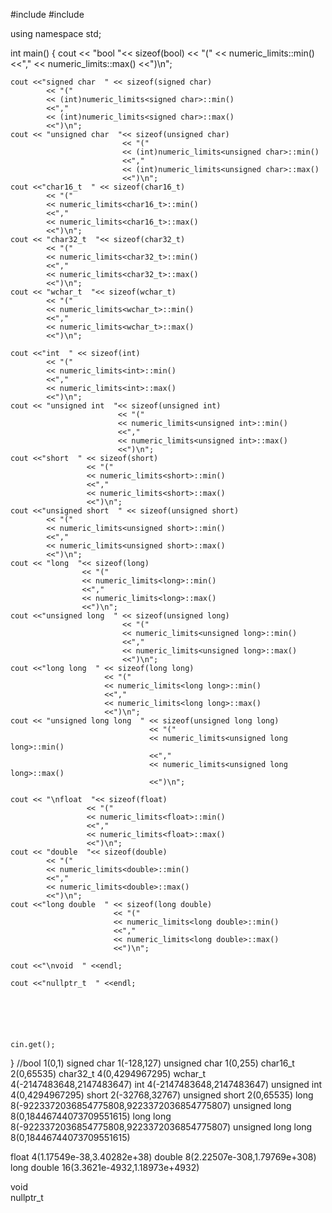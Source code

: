 #include <iostream>
#include <limits>

using namespace std;


int main() {
    cout << "bool  "<< sizeof(bool)
         << "("
         << numeric_limits<bool>::min()
         <<","
         << numeric_limits<bool>::max()
         <<")\n";

    cout <<"signed char  " << sizeof(signed char)
            << "("
            << (int)numeric_limits<signed char>::min()
            <<","
            << (int)numeric_limits<signed char>::max()
            <<")\n";
    cout << "unsigned char  "<< sizeof(unsigned char)
                             << "("
                             << (int)numeric_limits<unsigned char>::min()
                             <<","
                             << (int)numeric_limits<unsigned char>::max()
                             <<")\n";
    cout <<"char16_t  " << sizeof(char16_t)
            << "("
            << numeric_limits<char16_t>::min()
            <<","
            << numeric_limits<char16_t>::max()
            <<")\n";
    cout << "char32_t  "<< sizeof(char32_t)
            << "("
            << numeric_limits<char32_t>::min()
            <<","
            << numeric_limits<char32_t>::max()
            <<")\n";
    cout << "wchar_t  "<< sizeof(wchar_t)
            << "("
            << numeric_limits<wchar_t>::min()
            <<","
            << numeric_limits<wchar_t>::max()
            <<")\n";

    cout <<"int  " << sizeof(int)
            << "("
            << numeric_limits<int>::min()
            <<","
            << numeric_limits<int>::max()
            <<")\n";
    cout << "unsigned int  "<< sizeof(unsigned int)
                            << "("
                            << numeric_limits<unsigned int>::min()
                            <<","
                            << numeric_limits<unsigned int>::max()
                            <<")\n";
    cout <<"short  " << sizeof(short)
                     << "("
                     << numeric_limits<short>::min()
                     <<","
                     << numeric_limits<short>::max()
                     <<")\n";
    cout <<"unsigned short  " << sizeof(unsigned short)
            << "("
            << numeric_limits<unsigned short>::min()
            <<","
            << numeric_limits<unsigned short>::max()
            <<")\n";
    cout << "long  "<< sizeof(long)
                    << "("
                    << numeric_limits<long>::min()
                    <<","
                    << numeric_limits<long>::max()
                    <<")\n";
    cout <<"unsigned long  " << sizeof(unsigned long)
                             << "("
                             << numeric_limits<unsigned long>::min()
                             <<","
                             << numeric_limits<unsigned long>::max()
                             <<")\n";
    cout <<"long long  " << sizeof(long long)
                         << "("
                         << numeric_limits<long long>::min()
                         <<","
                         << numeric_limits<long long>::max()
                         <<")\n";
    cout << "unsigned long long  " << sizeof(unsigned long long)
                                   << "("
                                   << numeric_limits<unsigned long long>::min()
                                   <<","
                                   << numeric_limits<unsigned long long>::max()
                                   <<")\n";

    cout << "\nfloat  "<< sizeof(float)
                     << "("
                     << numeric_limits<float>::min()
                     <<","
                     << numeric_limits<float>::max()
                     <<")\n";
    cout << "double  "<< sizeof(double)
            << "("
            << numeric_limits<double>::min()
            <<","
            << numeric_limits<double>::max()
            <<")\n";
    cout <<"long double  " << sizeof(long double)
                           << "("
                           << numeric_limits<long double>::min()
                           <<","
                           << numeric_limits<long double>::max()
                           <<")\n";
                           
    cout <<"\nvoid  " <<endl;

    cout <<"nullptr_t  " <<endl;






    cin.get();

}
//bool  1(0,1)
signed char  1(-128,127)
unsigned char  1(0,255)
char16_t  2(0,65535)
char32_t  4(0,4294967295)
wchar_t  4(-2147483648,2147483647)
int  4(-2147483648,2147483647)
unsigned int  4(0,4294967295)
short  2(-32768,32767)
unsigned short  2(0,65535)
long  8(-9223372036854775808,9223372036854775807)
unsigned long  8(0,18446744073709551615)
long long  8(-9223372036854775808,9223372036854775807)
unsigned long long  8(0,18446744073709551615)

float  4(1.17549e-38,3.40282e+38)
double  8(2.22507e-308,1.79769e+308)
long double  16(3.3621e-4932,1.18973e+4932)

void  
nullptr_t  
